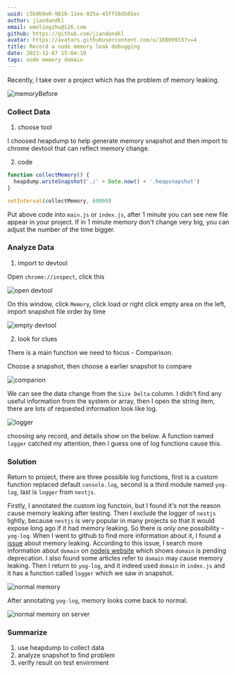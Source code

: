 ```yaml
---
uuid: c5b0b9e0-9816-11ee-925a-45ff58d585ec
author: jiandandkl
email: emolingzhu@126.com
github: https://github.com/jiandandkl
avatar: https://avatars.githubusercontent.com/u/16009933?v=4
title: Record a node memory leak debugging
date: 2023-12-07 15:04:19
tags: node memory domain
---
```


Recently, I take over a project which has the problem of memory leaking.

![memoryBefore](/img/dujun/memory1.png)

### Collect Data

1. choose tool

I choosed heapdump to help generate memory snapshot and then import to chrome devtool that can reflect memory change.

2. code

```javascript
function collectMemory() {
  heapdump.writeSnapshot('./' + Date.now() + '.heapsnapshot')
}

setInterval(collectMemory, 60000)
```

Put above code into `main.js` or `index.js`, after 1 minute you can see new file appear in your project. If in 1 minute memory don't change very big, you can adjust the number of the time bigger.

### Analyze Data

1. import to devtool

Open `chrome://inspect`, click this

![open devtool](/img/dujun/opendevtool.png)

On this window, click `Memory`, click load or right click empty area on the left, import snapshot file order by time

![empty devtool](/img/dujun/emptydevtool.png)

2. look for clues

There is a main function we need to focus - Comparison.

Choose a snapshot, then choose a earlier snapshot to compare

![comparion](/img/dujun/comparion.png)

We can see the data change from the `Size Delta` column. I didn't find any useful information from the system or array, then I open the string item, there are lots of requested information look like log.

![logger](/img/dujun/logger.png)

choosing any record, and details show on the below. A function named `logger` catched my attention, then I guess one of log functions cause this.

### Solution

Return to project, there are three possible log functions, first is a custom function replaced default `console.log`, second is a third module named `yog-log`, last is `logger` from `nestjs`.

Firstly, I annotated the custom log functoin, but I found it's not the reason cause memory leaking after testing.
Then I exclude the logger of `nestjs` lightly, because `nestjs` is very popular in many projects so that it would expose long ago if it had memory leaking.
So there is only one possibility - `yog-log`. When I went to github to find more information about it, I found a [issue](https://github.com/fex-team/yog-log/issues/12) about memory leaking. According to this issue, I search more information about `domain` on [nodejs website](https://nodejs.org/docs/latest/api/domain.html) which shows `domain` is pending deprecation. I also found some articles refer to `domain` may cause memory leaking.
Then I return to `yog-log`, and it indeed used `domain` in `index.js` and it has a function called `logger` which we saw in snapshot.

![normal memory](/img/dujun/normalMemory.png)

After annotating `yog-log`, memory looks come back to normal.

![normal memory on server](/img/dujun/normalMemoryOnServer.png)

### Summarize

1. use heapdump to collect data
2. analyze snapshot to find problem
3. verify result on test envirnment

